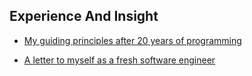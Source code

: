 ## Experience And Insight

- [My guiding principles after 20 years of programming](https://alexewerlof.medium.com/my-guiding-principles-after-20-years-of-programming-a087dc55596c)

- [A letter to myself as a fresh software engineer](https://www.florio.dev/20200328-letter-to-myself/)

